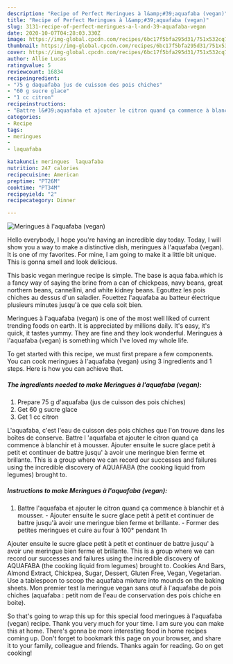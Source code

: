 ```yaml
---
description: "Recipe of Perfect Meringues à l&amp;#39;aquafaba (vegan)"
title: "Recipe of Perfect Meringues à l&amp;#39;aquafaba (vegan)"
slug: 3131-recipe-of-perfect-meringues-a-l-and-39-aquafaba-vegan
date: 2020-10-07T04:28:03.330Z
image: https://img-global.cpcdn.com/recipes/6bc17f5bfa295d31/751x532cq70/meringues-a-laquafaba-vegan-photo-principale-de-la-recette.jpg
thumbnail: https://img-global.cpcdn.com/recipes/6bc17f5bfa295d31/751x532cq70/meringues-a-laquafaba-vegan-photo-principale-de-la-recette.jpg
cover: https://img-global.cpcdn.com/recipes/6bc17f5bfa295d31/751x532cq70/meringues-a-laquafaba-vegan-photo-principale-de-la-recette.jpg
author: Allie Lucas
ratingvalue: 5
reviewcount: 16834
recipeingredient:
- "75 g daquafaba jus de cuisson des pois chiches"
- "60 g sucre glace"
- "1 cc citron"
recipeinstructions:
- "Battre l&#39;aquafaba et ajouter le citron quand ça commence à blanchir et à mousser. Ajouter ensuite le sucre glace petit à petit et continuer de battre jusqu&#39;à avoir une meringue bien ferme et brillante. Former des petites meringues et cuire au four à 100° pendant 1h"
categories:
- Recipe
tags:
- meringues
- 
- laquafaba

katakunci: meringues  laquafaba 
nutrition: 247 calories
recipecuisine: American
preptime: "PT26M"
cooktime: "PT34M"
recipeyield: "2"
recipecategory: Dinner

---
```



![Meringues à l&#39;aquafaba (vegan)](https://img-global.cpcdn.com/recipes/6bc17f5bfa295d31/751x532cq70/meringues-a-laquafaba-vegan-photo-principale-de-la-recette.jpg)

Hello everybody, I hope you're having an incredible day today. Today, I will show you a way to make a distinctive dish, meringues à l&#39;aquafaba (vegan). It is one of my favorites. For mine, I am going to make it a little bit unique. This is gonna smell and look delicious.

This basic vegan meringue recipe is simple. The base is aqua faba.which is a fancy way of saying the brine from a can of chickpeas, navy beans, great northern beans, cannellini, and white kidney beans. Egouttez les pois chiches au dessus d&#39;un saladier. Fouettez l&#39;aquafaba au batteur électrique plusieurs minutes jusqu&#39;à ce que cela soit bien.

Meringues à l&#39;aquafaba (vegan) is one of the most well liked of current trending foods on earth. It is appreciated by millions daily. It's easy, it's quick, it tastes yummy. They are fine and they look wonderful. Meringues à l&#39;aquafaba (vegan) is something which I've loved my whole life.


To get started with this recipe, we must first prepare a few components. You can cook meringues à l&#39;aquafaba (vegan) using 3 ingredients and 1 steps. Here is how you can achieve that.

<!--inarticleads1-->

##### The ingredients needed to make Meringues à l&#39;aquafaba (vegan):

1. Prepare 75 g d&#39;aquafaba (jus de cuisson des pois chiches)
1. Get 60 g sucre glace
1. Get 1 cc citron


L&#39;aquafaba, c&#39;est l&#39;eau de cuisson des pois chiches que l&#39;on trouve dans les boîtes de conserve. Battre l &#39;aquafaba et ajouter le citron quand ça commence à blanchir et à mousser. Ajouter ensuite le sucre glace petit à petit et continuer de battre jusqu&#39; à avoir une meringue bien ferme et brillante. This is a group where we can record our successes and failures using the incredible discovery of AQUAFABA (the cooking liquid from legumes) brought to. 

<!--inarticleads2-->

##### Instructions to make Meringues à l&#39;aquafaba (vegan):

1. Battre l&#39;aquafaba et ajouter le citron quand ça commence à blanchir et à mousser. - Ajouter ensuite le sucre glace petit à petit et continuer de battre jusqu&#39;à avoir une meringue bien ferme et brillante. - Former des petites meringues et cuire au four à 100° pendant 1h


Ajouter ensuite le sucre glace petit à petit et continuer de battre jusqu&#39; à avoir une meringue bien ferme et brillante. This is a group where we can record our successes and failures using the incredible discovery of AQUAFABA (the cooking liquid from legumes) brought to. Cookies And Bars, Almond Extract, Chickpea, Sugar, Dessert, Gluten Free, Vegan, Vegetarian. Use a tablespoon to scoop the aquafaba mixture into mounds on the baking sheets. Mon premier test la meringue vegan sans œuf à l&#39;aquafaba de pois chiches (aquafaba : petit nom de l&#39;eau de conservation des pois chiche en boite). 

So that's going to wrap this up for this special food meringues à l&#39;aquafaba (vegan) recipe. Thank you very much for your time. I am sure you can make this at home. There's gonna be more interesting food in home recipes coming up. Don't forget to bookmark this page on your browser, and share it to your family, colleague and friends. Thanks again for reading. Go on get cooking!
